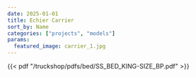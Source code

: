```yaml
---
date: 2025-01-01
title: Echier Carrier
sort_by: Name
categories: ["projects", "models"]
params:
  featured_image: carrier_1.jpg
---
```

{{< pdf "/truckshop/pdfs/bed/SS_BED_KING-SIZE_BP.pdf" >}}
